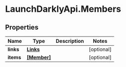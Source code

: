 # LaunchDarklyApi.Members

## Properties
Name | Type | Description | Notes
------------ | ------------- | ------------- | -------------
**links** | [**Links**](Links.md) |  | [optional] 
**items** | [**[Member]**](Member.md) |  | [optional] 


